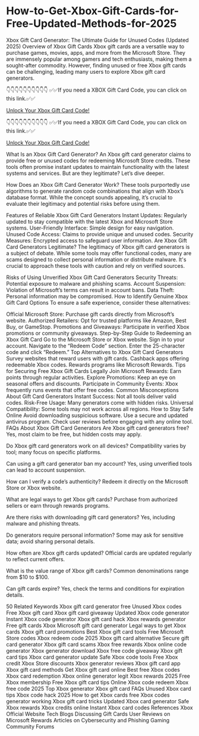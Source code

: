 # How-to-Get-Xbox-Gift-Cards-for-Free-Updated-Methods-for-2025
Xbox Gift Card Generator: The Ultimate Guide for Unused Codes (Updated 2025) 
Overview of Xbox Gift Cards
Xbox gift cards are a versatile way to purchase games, movies, apps, and more from the Microsoft Store. They are immensely popular among gamers and tech enthusiasts, making them a sought-after commodity. However, finding unused or free Xbox gift cards can be challenging, leading many users to explore Xbox gift card generators.

👇👇👇👇👇👇👇👇👇👇
✅✅If you need a XBOX Gift Card Code, you can click on this link.✅✅

[Unlock Your Xbox Gift Card Code!](https://cutt.ly/Ee8a96Kh)

👇👇👇👇👇👇👇👇👇👇
✅✅If you need a XBOX Gift Card Code, you can click on this link.✅✅

[Unlock Your Xbox Gift Card Code!](https://cutt.ly/Ee8a96Kh)

What Is an Xbox Gift Card Generator?
An Xbox gift card generator claims to provide free or unused codes for redeeming Microsoft Store credits. These tools often promise instant updates to maintain functionality with the latest systems and services. But are they legitimate? Let’s dive deeper.

How Does an Xbox Gift Card Generator Work?
These tools purportedly use algorithms to generate random code combinations that align with Xbox’s database format. While the concept sounds appealing, it’s crucial to evaluate their legitimacy and potential risks before using them.

Features of Reliable Xbox Gift Card Generators
Instant Updates: Regularly updated to stay compatible with the latest Xbox and Microsoft Store systems.
User-Friendly Interface: Simple design for easy navigation.
Unused Code Access: Claims to provide unique and unused codes.
Security Measures: Encrypted access to safeguard user information.
Are Xbox Gift Card Generators Legitimate?
The legitimacy of Xbox gift card generators is a subject of debate. While some tools may offer functional codes, many are scams designed to collect personal information or distribute malware. It's crucial to approach these tools with caution and rely on verified sources.

Risks of Using Unverified Xbox Gift Card Generators
Security Threats: Potential exposure to malware and phishing scams.
Account Suspension: Violation of Microsoft’s terms can result in account bans.
Data Theft: Personal information may be compromised.
How to Identify Genuine Xbox Gift Card Options
To ensure a safe experience, consider these alternatives:

Official Microsoft Store: Purchase gift cards directly from Microsoft’s website.
Authorized Retailers: Opt for trusted platforms like Amazon, Best Buy, or GameStop.
Promotions and Giveaways: Participate in verified Xbox promotions or community giveaways.
Step-by-Step Guide to Redeeming an Xbox Gift Card
Go to the Microsoft Store or Xbox website.
Sign in to your account.
Navigate to the “Redeem Code” section.
Enter the 25-character code and click “Redeem.”
Top Alternatives to Xbox Gift Card Generators
Survey websites that reward users with gift cards.
Cashback apps offering redeemable Xbox codes.
Rewards programs like Microsoft Rewards.
Tips for Securing Free Xbox Gift Cards Legally
Join Microsoft Rewards: Earn points through regular activities.
Explore Promotions: Keep an eye on seasonal offers and discounts.
Participate in Community Events: Xbox frequently runs events that offer free codes.
Common Misconceptions About Gift Card Generators
Instant Success: Not all tools deliver valid codes.
Risk-Free Usage: Many generators come with hidden risks.
Universal Compatibility: Some tools may not work across all regions.
How to Stay Safe Online
Avoid downloading suspicious software.
Use a secure and updated antivirus program.
Check user reviews before engaging with any online tool.
FAQs About Xbox Gift Card Generators
Are Xbox gift card generators free? Yes, most claim to be free, but hidden costs may apply.

Do Xbox gift card generators work on all devices? Compatibility varies by tool; many focus on specific platforms.

Can using a gift card generator ban my account? Yes, using unverified tools can lead to account suspension.

How can I verify a code’s authenticity? Redeem it directly on the Microsoft Store or Xbox website.

What are legal ways to get Xbox gift cards? Purchase from authorized sellers or earn through rewards programs.

Are there risks with downloading gift card generators? Yes, including malware and phishing threats.

Do generators require personal information? Some may ask for sensitive data; avoid sharing personal details.

How often are Xbox gift cards updated? Official cards are updated regularly to reflect current offers.

What is the value range of Xbox gift cards? Common denominations range from $10 to $100.

Can gift cards expire? Yes, check the terms and conditions for expiration details.

50 Related Keywords
Xbox gift card generator free
Unused Xbox codes
Free Xbox gift card
Xbox gift card giveaway
Updated Xbox code generator
Instant Xbox code generator
Xbox gift card hack
Xbox rewards generator
Free gift cards Xbox
Microsoft gift card generator
Legal ways to get Xbox cards
Xbox gift card promotions
Best Xbox gift card tools
Free Microsoft Store codes
Xbox redeem code 2025
Xbox gift card alternative
Secure gift card generator
Xbox gift card scams
Xbox free rewards
Xbox online code generator
Xbox generator download
Xbox free code giveaway
Xbox gift card tips
Xbox card generator update
Safe Xbox code tools
Free Xbox credit
Xbox Store discounts
Xbox generator reviews
Xbox gift card app
Xbox gift card methods
Get Xbox gift card online
Best free Xbox codes
Xbox card redemption
Xbox online generator legit
Xbox rewards 2025
Free Xbox membership
Free Xbox gift card tips
Online Xbox code redeem
Xbox free code 2025
Top Xbox generator
Xbox gift card FAQs
Unused Xbox card tips
Xbox code hack 2025
How to get Xbox cards free
Xbox codes generator working
Xbox gift card tricks
Updated Xbox card generator
Safe Xbox rewards
Xbox credits online
Instant Xbox card codes
References
Xbox Official Website
Tech Blogs Discussing Gift Cards
User Reviews on Microsoft Rewards
Articles on Cybersecurity and Phishing
Gaming Community Forums
